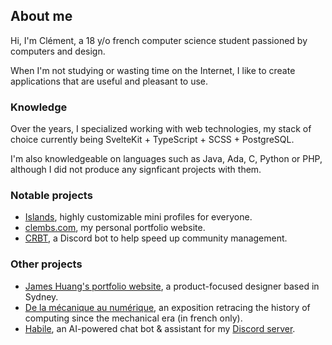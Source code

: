 ## About me
Hi, I'm Clément, a 18 y/o french computer science student passioned by computers and design.

When I'm not studying or wasting time on the Internet, I like to create applications that are useful and pleasant to use.

### Knowledge
Over the years, I specialized working with web technologies, my stack of choice currently being SvelteKit + TypeScript + SCSS + PostgreSQL.

I'm also knowledgeable on languages such as Java, Ada, C, Python or PHP, although I did not produce any signficant projects with them.

### Notable projects
- [Islands](https://github.com/Clembs/Islands), highly customizable mini profiles for everyone.
- [clembs.com](https://clembs.com), my personal portfolio website.
- [CRBT](https://crbt.app), a Discord bot to help speed up community management.

### Other projects
- [James Huang's portfolio website](https://jamesdesigns.clembs.com), a product-focused designer based in Sydney.
- [De la mécanique au numérique](https://mecanique-numerique.vercel.app), an exposition retracing the history of computing since the mechanical era (in french only).
- [Habile](https://github.com/Clembs/Habile), an AI-powered chat bot & assistant for my [Discord server](https://clembs.com/discord).
